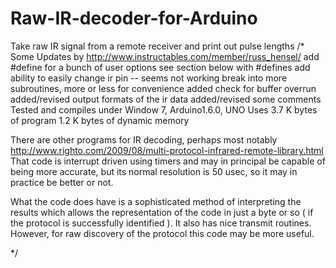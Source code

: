 # Raw-IR-decoder-for-Arduino
Take raw IR signal from a remote receiver and print out pulse lengths
 /*
Some Updates by http://www.instructables.com/member/russ_hensel/
     add #define for a bunch of user options see section below with
           #defines
     add ability to easily change ir pin -- seems not working
     break into more subroutines, more or less for convenience
     added check for buffer overrun
     added/revised output formats of the ir data 
     added/revised some comments 
     Tested and compiles under Window 7, Arduino1.6.0, UNO
         Uses  3.7    K bytes of program
               1.2    K bytes of dynamic memory
               
There are other programs for IR decoding, perhaps most notably
http://www.righto.com/2009/08/multi-protocol-infrared-remote-library.html
That code is interrupt driven using timers and may in principal be capable
of being more accurate, but its normal resolution is 50 usec, so it may
in practice be better or not.

What the code does have is a sophisticated method of interpreting the results
which allows the representation of the code in just a byte or so ( if the
protocol is successfully identified ).  It also has nice transmit routines.
However, for raw discovery of the protocol this code may be more useful.
               
 */
 

